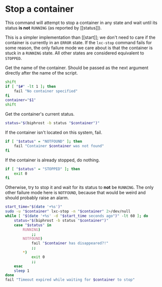 # Stop a container

This command will attempt to stop a container in any state and wait until its status **is not** `RUNNING` (as reported by [[status]]).

This is a simpler implementation than [[start]]; we don't need to care if the container is currently in an `ERROR` state. If the `lxc-stop` command fails for some reason, the only failure mode we care about is that the container is stuck in a `RUNNING` state. All other states are considered equivalent to `STOPPED`.

Get the name of the container. Should be passed as the next argument directly after the name of the script.
```bash
shift
if [ "$#" -lt 1 ]; then
    fail "No container specified"
fi
container="$1"
shift
```

Get the container's current status.
```bash
status="$(biphrost -b status "$container")"
```

If the container isn't located on this system, fail.
```bash
if [ "$status" = "NOTFOUND" ]; then
    fail "Container $container was not found"
fi
```

If the container is already stopped, do nothing.
```bash
if [ "$status" = "STOPPED" ]; then
    exit 0
fi
```

Otherwise, try to stop it and wait for its status to **not** be `RUNNING`. The only other failure mode here is `NOTFOUND`, because that would be weird and should probably raise an alarm.
```bash
start_time="$(date '+%s')"
sudo -u "$container" lxc-stop -n "$container" 2>/dev/null
while [ "$(date '+%s' -d "$start_time seconds ago")" -lt 60 ]; do
    status="$(biphrost -b status "$container")"
    case "$status" in
        RUNNING)
            ;;
        NOTFOUND)
            fail "$container has disappeared?!"
            ;;
        *)
            exit 0
            ;;
    esac
    sleep 1
done
fail "Timeout expired while waiting for $container to stop"
```